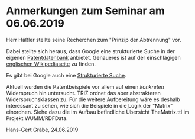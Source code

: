 # Anmerkungen zum Seminar am 06.06.2019

Herr Häßler stellte seine Recherchen zum "Prinzip der Abtrennung" vor.

Dabei stellte sich heraus, dass Google eine strukturierte Suche in der eigenen
[Patentdatenbank](https://patents.google.com) anbietet.  Genaueres ist auf der
einschlägigen [englischen
Wikipediaseite](https://en.wikipedia.org/wiki/Google_Patents) zu finden. 

Es gibt bei Google auch eine [Strukturierte
Suche](https://books.google.com/advanced_patent_search). 

Aktuell wurden die Patentbeispiele vor allem auf einen *konkreten* Widerspruch
hin untersucht.  TRIZ ordnet das aber abstrakteren Widerspruchsklassen zu.
Für die weitere Aufbereitung wäre es deshalb interessant zu sehen, wie sich
die Beispiele in die Logik der "Matrix" einordnen. Siehe dazu die im Aufbau
befindliche Übersicht TheMatrix.ttl im Projekt WUMM/RDFData. 

Hans-Gert Gräbe, 24.06.2019
